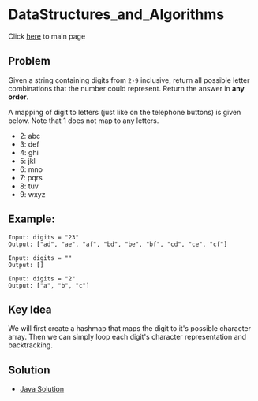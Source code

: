 # DataStructures_and_Algorithms
Click [here](../../README.md) to main page

## Problem
Given a string containing digits from ```2-9``` inclusive, return all possible letter combinations that the number could represent. Return the answer in **any order**.

A mapping of digit to letters (just like on the telephone buttons) is given below. Note that 1 does not map to any letters.

- 2: abc
- 3: def
- 4: ghi
- 5: jkl
- 6: mno
- 7: pqrs
- 8: tuv
- 9: wxyz

## Example:
```
Input: digits = "23"
Output: ["ad", "ae", "af", "bd", "be", "bf", "cd", "ce", "cf"]

Input: digits = ""
Output: []

Input: digits = "2"
Output: ["a", "b", "c"]
```

## Key Idea
We will first create a hashmap that maps the digit to it's possible character array. Then we can simply loop each digit's character representation and backtracking.

## Solution
- [Java Solution](letter_combinations_of_a_phone_number.java)